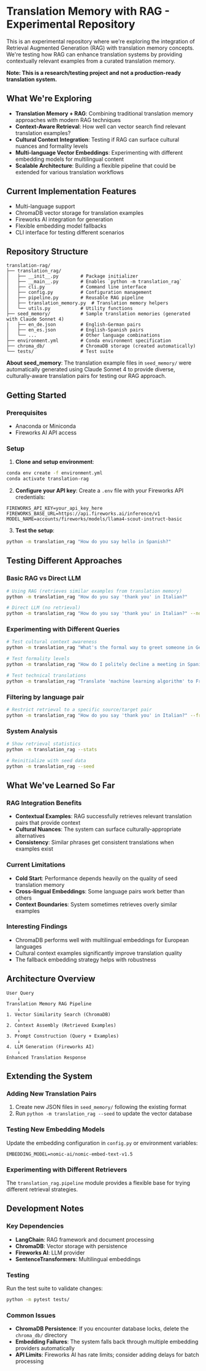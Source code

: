 # Translation Memory with RAG - Experimental Repository

This is an experimental repository where we're exploring the integration of Retrieval Augmented Generation (RAG) with translation memory concepts. We're testing how RAG can enhance translation systems by providing contextually relevant examples from a curated translation memory.

**Note: This is a research/testing project and not a production-ready translation system.**

## What We're Exploring

- **Translation Memory + RAG**: Combining traditional translation memory approaches with modern RAG techniques
- **Context-Aware Retrieval**: How well can vector search find relevant translation examples?
- **Cultural Context Integration**: Testing if RAG can surface cultural nuances and formality levels
- **Multi-language Vector Embeddings**: Experimenting with different embedding models for multilingual content
- **Scalable Architecture**: Building a flexible pipeline that could be extended for various translation workflows

## Current Implementation Features

- Multi-language support
- ChromaDB vector storage for translation examples
- Fireworks AI integration for generation
- Flexible embedding model fallbacks
- CLI interface for testing different scenarios

## Repository Structure

```
translation-rag/
├── translation_rag/
│   ├── __init__.py        # Package initializer
│   ├── __main__.py        # Enables `python -m translation_rag`
│   ├── cli.py             # Command line interface
│   ├── config.py          # Configuration management
│   ├── pipeline.py        # Reusable RAG pipeline
│   ├── translation_memory.py  # Translation memory helpers
│   └── utils.py           # Utility functions
├── seed_memory/           # Sample translation memories (generated with Claude Sonnet 4)
│   ├── en_de.json         # English-German pairs
│   ├── en_es.json         # English-Spanish pairs
│   └── ...                # Other language combinations
├── environment.yml        # Conda environment specification
├── chroma_db/             # ChromaDB storage (created automatically)
└── tests/                 # Test suite
```

**About seed_memory**: The translation example files in `seed_memory/` were automatically generated using Claude Sonnet 4 to provide diverse, culturally-aware translation pairs for testing our RAG approach.

## Getting Started

### Prerequisites
- Anaconda or Miniconda
- Fireworks AI API access

### Setup

1. **Clone and setup environment**:
```bash
conda env create -f environment.yml
conda activate translation-rag
```

2. **Configure your API key**:
Create a `.env` file with your Fireworks API credentials:
```properties
FIREWORKS_API_KEY=your_api_key_here
FIREWORKS_BASE_URL=https://api.fireworks.ai/inference/v1
MODEL_NAME=accounts/fireworks/models/llama4-scout-instruct-basic
```

3. **Test the setup**:
```bash
python -m translation_rag "How do you say hello in Spanish?"
```

## Testing Different Approaches

### Basic RAG vs Direct LLM
```bash
# Using RAG (retrieves similar examples from translation memory)
python -m translation_rag "How do you say 'thank you' in Italian?"

# Direct LLM (no retrieval)
python -m translation_rag "How do you say 'thank you' in Italian?" --no-rag
```

### Experimenting with Different Queries
```bash
# Test cultural context awareness
python -m translation_rag "What's the formal way to greet someone in German?"

# Test formality levels
python -m translation_rag "How do I politely decline a meeting in Spanish?"

# Test technical translations
python -m translation_rag "Translate 'machine learning algorithm' to French"
```

### Filtering by language pair
```bash
# Restrict retrieval to a specific source/target pair
python -m translation_rag "How do you say 'thank you' in Italian?" --from en --to es
```

### System Analysis
```bash
# Show retrieval statistics
python -m translation_rag --stats

# Reinitialize with seed data
python -m translation_rag --seed
```

## What We've Learned So Far

### RAG Integration Benefits
- **Contextual Examples**: RAG successfully retrieves relevant translation pairs that provide context
- **Cultural Nuances**: The system can surface culturally-appropriate alternatives
- **Consistency**: Similar phrases get consistent translations when examples exist

### Current Limitations
- **Cold Start**: Performance depends heavily on the quality of seed translation memory
- **Cross-lingual Embeddings**: Some language pairs work better than others
- **Context Boundaries**: System sometimes retrieves overly similar examples

### Interesting Findings
- ChromaDB performs well with multilingual embeddings for European languages
- Cultural context examples significantly improve translation quality
- The fallback embedding strategy helps with robustness

## Architecture Overview

```
User Query
    ↓
Translation Memory RAG Pipeline
    ↓
1. Vector Similarity Search (ChromaDB)
    ↓
2. Context Assembly (Retrieved Examples)
    ↓
3. Prompt Construction (Query + Examples)
    ↓
4. LLM Generation (Fireworks AI)
    ↓
Enhanced Translation Response
```

## Extending the System

### Adding New Translation Pairs
1. Create new JSON files in `seed_memory/` following the existing format
2. Run `python -m translation_rag --seed` to update the vector database

### Testing New Embedding Models
Update the embedding configuration in `config.py` or environment variables:
```properties
EMBEDDING_MODEL=nomic-ai/nomic-embed-text-v1.5
```

### Experimenting with Different Retrievers
The `translation_rag.pipeline` module provides a flexible base for trying different retrieval strategies.

## Development Notes

### Key Dependencies
- **LangChain**: RAG framework and document processing
- **ChromaDB**: Vector storage with persistence
- **Fireworks AI**: LLM provider
- **SentenceTransformers**: Multilingual embeddings

### Testing
Run the test suite to validate changes:
```bash
python -m pytest tests/
```

### Common Issues
- **ChromaDB Persistence**: If you encounter database locks, delete the `chroma_db/` directory
- **Embedding Failures**: The system falls back through multiple embedding providers automatically
- **API Limits**: Fireworks AI has rate limits; consider adding delays for batch processing
